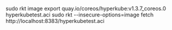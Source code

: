 sudo rkt image  export quay.io/coreos/hyperkube:v1.3.7_coreos.0 hyperkubetest.aci
sudo rkt --insecure-options=image  fetch http://localhost:8383/hyperkubetest.aci
